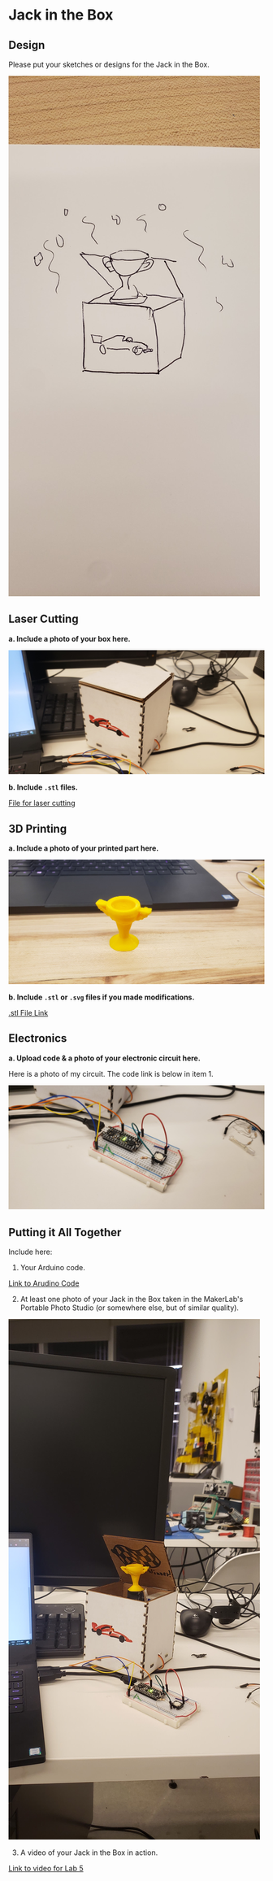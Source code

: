 # Jack in the Box

## Design

Please put your sketches or designs for the Jack in the Box.

![Initial](https://github.com/sgc87/IDD-Fa19-Lab5/blob/master/im0.jpg)

## Laser Cutting

**a. Include a photo of your box here.**

![Photo of box](https://github.com/sgc87/IDD-Fa19-Lab5/blob/master/im1.jpg)

**b. Include `.stl` files.**

[File for laser cutting](https://github.com/sgc87/IDD-Fa19-Lab5/blob/master/boxTall.pdf)

## 3D Printing

**a. Include a photo of your printed part here.**

![printed part](https://github.com/sgc87/IDD-Fa19-Lab5/blob/master/im2.jpg)

**b. Include `.stl` or `.svg` files if you made modifications.**

[.stl File Link](https://github.com/sgc87/IDD-Fa19-Lab5/blob/master/sgc87_lab5.stl)

## Electronics

**a. Upload code & a photo of your electronic circuit here.**

Here is a photo of my circuit. The code link is below in item 1. 

![Photo of Circuitt](https://github.com/sgc87/IDD-Fa19-Lab5/blob/master/im3.jpg)

## Putting it All Together

Include here:
1. Your Arduino code.

[Link to Arudino Code](https://github.com/sgc87/IDD-Fa19-Lab5/blob/master/Lab5.ino)

2. At least one photo of your Jack in the Box taken in the MakerLab's Portable Photo Studio (or somewhere else, but of similar quality).

![Jack in a box in lab](https://github.com/sgc87/IDD-Fa19-Lab5/blob/master/im4.jpg)

3. A video of your Jack in the Box in action.

[Link to video for Lab 5](https://youtu.be/fmXevyU3DKA)
